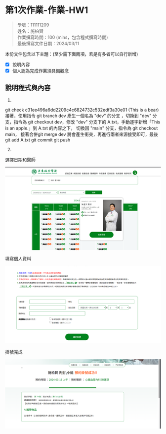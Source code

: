 # 第1次作業-作業-HW1
>
>學號：111111209
><br />
>姓名：施柏賢
><br />
>作業撰寫時間：100 (mins，包含程式撰寫時間)
><br />
>最後撰寫文件日期：2024/03/11
>

本份文件包含以下主題：(至少需下面兩項，若是有多者可以自行新增)
- [x] 說明內容
- [x] 個人認為完成作業須具備觀念

## 說明程式與內容

1.
git check c31ee496a6dd2209c4c6824732c532edf3a30e01 (This is a bear)  接著，使用指令 git branch dev 產生一個名為 "dev" 的分支 ，切換到 "dev" 分支，指令為 git checkout dev，修改 "dev" 分支下的 A.txt，手動逐字新增「This is an apple.」到 A.txt 的內容之下，
切換回 "main" 分支，指令為 git checkout main， 接著合併git merge dev 將會產生衝突，再進行兩者來源接受即可，最後git add A.txt git commit git push


2.
選擇日期和醫師

![Alt text](1.png)


填寫個人資料

![Alt text](2.png)

掛號完成

![Alt text](3.png)